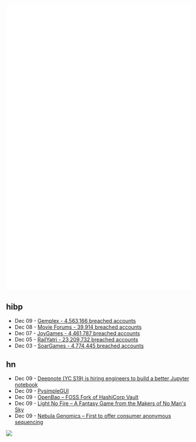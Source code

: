 ![Metrics](https://raw.githubusercontent.com/phixion/phixion/master/metrics.svg)

## hibp

<!--
for https://github.com/phixion/phixion/blob/main/.github/workflows/feeds.yml
-->
<!--START_SECTION:haveibeenpwnd-->
- Dec 09 - [Gemplex - 4,563,166 breached accounts](https://haveibeenpwned.com/PwnedWebsites#Gemplex)
- Dec 08 - [Movie Forums - 39,914 breached accounts](https://haveibeenpwned.com/PwnedWebsites#MovieForums)
- Dec 07 - [JoyGames - 4,461,787 breached accounts](https://haveibeenpwned.com/PwnedWebsites#JoyGames)
- Dec 05 - [RailYatri - 23,209,732 breached accounts](https://haveibeenpwned.com/PwnedWebsites#RailYatri)
- Dec 03 - [SoarGames - 4,774,445 breached accounts](https://haveibeenpwned.com/PwnedWebsites#SoarGames)
<!--END_SECTION:haveibeenpwnd-->

## hn

<!--
for https://github.com/phixion/phixion/blob/main/.github/workflows/feeds.yml
-->
<!--START_SECTION:hn-->
- Dec 09 - [Deepnote (YC S19) is hiring engineers to build a better Jupyter notebook](https://deepnote.com/join-us)
- Dec 09 - [PysimpleGUI](https://github.com/PySimpleGUI/PySimpleGUI)
- Dec 09 - [OpenBao – FOSS Fork of HashiCorp Vault](https://github.com/openbao/openbao/tree/development)
- Dec 09 - [Light No Fire – A Fantasy Game from the Makers of No Man's Sky](https://lightnofire.com/)
- Dec 09 - [Nebula Genomics – First to offer consumer anonymous sequencing](https://nebula.org/anonymous-seq/)
<!--END_SECTION:hn-->

<!--
for https://yhype.me
-->
![](https://hit.yhype.me/github/profile?user_id=13013670)
